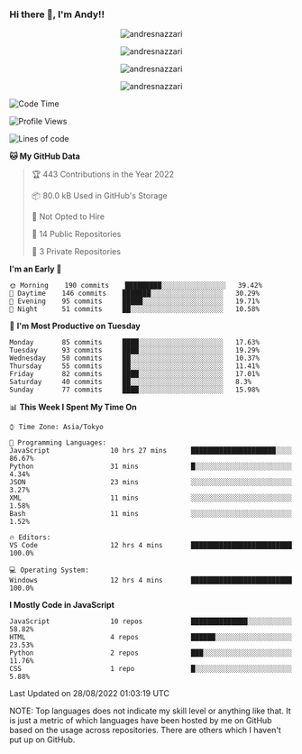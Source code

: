 ### Hi there 👋, I'm Andy!!

<p align="center" >
  <img src="https://github-profile-trophy.vercel.app/?username=AndresNazzari&theme=dracula&column=-1" alt="andresnazzari"/>
</p>

<p align="center">
  <img  src="https://github-readme-stats.vercel.app/api?username=AndresNazzari&count_private=true&show_icons=true&theme=dracula" alt="andresnazzari"/>
</p>
<p align="center">
  <img  src="https://github-readme-stats.vercel.app/api/top-langs/?username=AndresNazzari&layout=compact" alt="andresnazzari"/>
</p>
<p align="center" >
  <img src="https://github-readme-stats.vercel.app/api/wakatime?username=AndresNazzari" alt="andresnazzari"/>
</p>

<!--START_SECTION:waka-->
![Code Time](http://img.shields.io/badge/Code%20Time-132%20hrs%202%20mins-blue)

![Profile Views](http://img.shields.io/badge/Profile%20Views-1-blue)

![Lines of code](https://img.shields.io/badge/From%20Hello%20World%20I%27ve%20Written-218%20Thousand%20lines%20of%20code-blue)

**🐱 My GitHub Data** 

> 🏆 443 Contributions in the Year 2022
 > 
> 📦 80.0 kB Used in GitHub's Storage 
 > 
> 🚫 Not Opted to Hire
 > 
> 📜 14 Public Repositories 
 > 
> 🔑 3 Private Repositories  
 > 
**I'm an Early 🐤** 

```text
🌞 Morning    190 commits    █████████░░░░░░░░░░░░░░░░   39.42% 
🌆 Daytime    146 commits    ███████░░░░░░░░░░░░░░░░░░   30.29% 
🌃 Evening    95 commits     █████░░░░░░░░░░░░░░░░░░░░   19.71% 
🌙 Night      51 commits     ██░░░░░░░░░░░░░░░░░░░░░░░   10.58%

```
📅 **I'm Most Productive on Tuesday** 

```text
Monday       85 commits     ████░░░░░░░░░░░░░░░░░░░░░   17.63% 
Tuesday      93 commits     ████░░░░░░░░░░░░░░░░░░░░░   19.29% 
Wednesday    50 commits     ██░░░░░░░░░░░░░░░░░░░░░░░   10.37% 
Thursday     55 commits     ██░░░░░░░░░░░░░░░░░░░░░░░   11.41% 
Friday       82 commits     ████░░░░░░░░░░░░░░░░░░░░░   17.01% 
Saturday     40 commits     ██░░░░░░░░░░░░░░░░░░░░░░░   8.3% 
Sunday       77 commits     ████░░░░░░░░░░░░░░░░░░░░░   15.98%

```


📊 **This Week I Spent My Time On** 

```text
⌚︎ Time Zone: Asia/Tokyo

💬 Programming Languages: 
JavaScript               10 hrs 27 mins      █████████████████████░░░░   86.67% 
Python                   31 mins             █░░░░░░░░░░░░░░░░░░░░░░░░   4.34% 
JSON                     23 mins             ░░░░░░░░░░░░░░░░░░░░░░░░░   3.27% 
XML                      11 mins             ░░░░░░░░░░░░░░░░░░░░░░░░░   1.58% 
Bash                     11 mins             ░░░░░░░░░░░░░░░░░░░░░░░░░   1.52%

🔥 Editors: 
VS Code                  12 hrs 4 mins       █████████████████████████   100.0%

💻 Operating System: 
Windows                  12 hrs 4 mins       █████████████████████████   100.0%

```

**I Mostly Code in JavaScript** 

```text
JavaScript               10 repos            ██████████████░░░░░░░░░░░   58.82% 
HTML                     4 repos             ██████░░░░░░░░░░░░░░░░░░░   23.53% 
Python                   2 repos             ███░░░░░░░░░░░░░░░░░░░░░░   11.76% 
CSS                      1 repo              █░░░░░░░░░░░░░░░░░░░░░░░░   5.88%

```



 Last Updated on 28/08/2022 01:03:19 UTC
<!--END_SECTION:waka-->

NOTE: Top languages does not indicate my skill level or anything like that. It is just a metric of which languages have been hosted by me on GitHub based on the usage across repositories. There are others which I haven't put up on GitHub.

<!-- Here are some ideas to get you started:

-   🔭 I’m currently working on ...
-   🌱 I’m currently learning ...
-   👯 I’m looking to collaborate on ...
-   🤔 I’m looking for help with ...
-   💬 Ask me about ...
-   📫 How to reach me: ...
-   😄 Pronouns: ...
-   ⚡ Fun fact: ... -->

